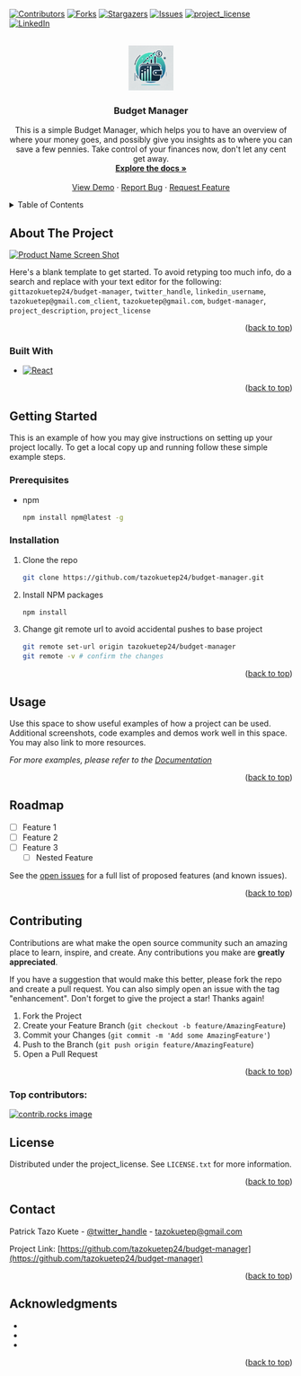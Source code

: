 
<!-- Improved compatibility of back to top link: See: https://github.com/othneildrew/Best-README-Template/pull/73 -->
<a id="readme-top"></a>




<!-- PROJECT SHIELDS -->

[![Contributors][contributors-shield]][contributors-url]
[![Forks][forks-shield]][forks-url]
[![Stargazers][stars-shield]][stars-url]
[![Issues][issues-shield]][issues-url]
[![project_license][license-shield]][license-url]
[![LinkedIn][linkedin-shield]][linkedin-url]



<!-- PROJECT LOGO -->
<br />
<div align="center">
  <a href="https://github.com/tazokuetep24/budget-manager">
    <img src="public/logo.png" alt="Logo" width="80" height="80">
  </a>

<h3 align="center">Budget Manager</h3>

  <p align="center">
    This is a simple Budget Manager, which helps you to have an overview of where your money goes, and possibly give you insights as to where you can save a few pennies. 
    Take control of your finances now, don't let any cent get away.
    <br />
    <a href="https://github.com/tazokuetep24/budget-manager"><strong>Explore the docs »</strong></a>
    <br />
    <br />
    <a href="https://github.com/tazokuetep24/budget-manager">View Demo</a>
    &middot;
    <a href="https://github.com/tazokuetep24/budget-manager/issues/new?labels=bug&template=bug-report---.md">Report Bug</a>
    &middot;
    <a href="https://github.com/tazokuetep24/budget-manager/issues/new?labels=enhancement&template=feature-request---.md">Request Feature</a>
  </p>
</div>



<!-- TABLE OF CONTENTS -->
<details>
  <summary>Table of Contents</summary>
  <ol>
    <li>
      <a href="#about-the-project">About The Project</a>
      <ul>
        <li><a href="#built-with">Built With</a></li>
      </ul>
    </li>
    <li>
      <a href="#getting-started">Getting Started</a>
      <ul>
        <li><a href="#prerequisites">Prerequisites</a></li>
        <li><a href="#installation">Installation</a></li>
      </ul>
    </li>
    <li><a href="#usage">Usage</a></li>
    <li><a href="#roadmap">Roadmap</a></li>
    <li><a href="#contributing">Contributing</a></li>
    <li><a href="#license">License</a></li>
    <li><a href="#contact">Contact</a></li>
    <li><a href="#acknowledgments">Acknowledgments</a></li>
  </ol>
</details>



<!-- ABOUT THE PROJECT -->
## About The Project

[![Product Name Screen Shot][product-screenshot]](https://example.com)

Here's a blank template to get started. To avoid retyping too much info, do a search and replace with your text editor for the following: `gittazokuetep24/budget-manager`, `twitter_handle`, `linkedin_username`, `tazokuetep@gmail.com_client`, `tazokuetep@gmail.com`, `budget-manager`, `project_description`, `project_license`

<p align="right">(<a href="#readme-top">back to top</a>)</p>



### Built With


* [![React][React.js]][React-url]


<p align="right">(<a href="#readme-top">back to top</a>)</p>



<!-- GETTING STARTED -->
## Getting Started

This is an example of how you may give instructions on setting up your project locally.
To get a local copy up and running follow these simple example steps.

### Prerequisites

* npm
  ```sh
  npm install npm@latest -g
  ```

### Installation

1. Clone the repo
   ```sh
   git clone https://github.com/tazokuetep24/budget-manager.git
   ```
2. Install NPM packages
   ```sh
   npm install
   ```

3. Change git remote url to avoid accidental pushes to base project
   ```sh
   git remote set-url origin tazokuetep24/budget-manager
   git remote -v # confirm the changes
   ```

<p align="right">(<a href="#readme-top">back to top</a>)</p>



<!-- USAGE EXAMPLES -->
## Usage

Use this space to show useful examples of how a project can be used. Additional screenshots, code examples and demos work well in this space. You may also link to more resources.

_For more examples, please refer to the [Documentation](https://example.com)_

<p align="right">(<a href="#readme-top">back to top</a>)</p>



<!-- ROADMAP -->
## Roadmap

- [ ] Feature 1
- [ ] Feature 2
- [ ] Feature 3
    - [ ] Nested Feature

See the [open issues](https://github.com/tazokuetep24/budget-manager/issues) for a full list of proposed features (and known issues).

<p align="right">(<a href="#readme-top">back to top</a>)</p>



<!-- CONTRIBUTING -->
## Contributing

Contributions are what make the open source community such an amazing place to learn, inspire, and create. Any contributions you make are **greatly appreciated**.

If you have a suggestion that would make this better, please fork the repo and create a pull request. You can also simply open an issue with the tag "enhancement".
Don't forget to give the project a star! Thanks again!

1. Fork the Project
2. Create your Feature Branch (`git checkout -b feature/AmazingFeature`)
3. Commit your Changes (`git commit -m 'Add some AmazingFeature'`)
4. Push to the Branch (`git push origin feature/AmazingFeature`)
5. Open a Pull Request

<p align="right">(<a href="#readme-top">back to top</a>)</p>

### Top contributors:

<a href="https://github.com/tazokuetep24/budget-manager/graphs/contributors">
  <img src="https://contrib.rocks/image?repo=tazokuetep24/budget-manager" alt="contrib.rocks image" />
</a>



<!-- LICENSE -->
## License

Distributed under the project_license. See `LICENSE.txt` for more information.

<p align="right">(<a href="#readme-top">back to top</a>)</p>



<!-- CONTACT -->
## Contact

Patrick Tazo Kuete - [@twitter_handle](https://twitter.com/twitter_handle) - tazokuetep@gmail.com

Project Link: [https://github.com/tazokuetep24/budget-manager](https://github.com/tazokuetep24/budget-manager)

<p align="right">(<a href="#readme-top">back to top</a>)</p>



<!-- ACKNOWLEDGMENTS -->
## Acknowledgments

* []()
* []()
* []()

<p align="right">(<a href="#readme-top">back to top</a>)</p>



<!-- MARKDOWN LINKS & IMAGES -->
<!-- https://www.markdownguide.org/basic-syntax/#reference-style-links -->
[contributors-shield]: https://img.shields.io/github/contributors/tazokuetep24/budget-manager.svg?style=for-the-badge
[contributors-url]: https://github.com/tazokuetep24/budget-manager/graphs/contributors
[forks-shield]: https://img.shields.io/github/forks/tazokuetep24/budget-manager.svg?style=for-the-badge
[forks-url]: https://github.com/tazokuetep24/budget-manager/network/members
[stars-shield]: https://img.shields.io/github/stars/tazokuetep24/budget-manager.svg?style=for-the-badge
[stars-url]: https://github.com/tazokuetep24/budget-manager/stargazers
[issues-shield]: https://img.shields.io/github/issues/tazokuetep24/budget-manager.svg?style=for-the-badge
[issues-url]: https://github.com/tazokuetep24/budget-manager/issues
[license-shield]: https://img.shields.io/github/license/tazokuetep24/budget-manager.svg?style=for-the-badge
[license-url]: https://github.com/tazokuetep24/budget-manager/blob/master/LICENSE.txt
[linkedin-shield]: https://img.shields.io/badge/-LinkedIn-black.svg?style=for-the-badge&logo=linkedin&colorB=555
[linkedin-url]: https://linkedin.com/in/linkedin_username
[product-screenshot]: images/screenshot.png
[Next.js]: https://img.shields.io/badge/next.js-000000?style=for-the-badge&logo=nextdotjs&logoColor=white
[Next-url]: https://nextjs.org/
[React.js]: https://img.shields.io/badge/React-20232A?style=for-the-badge&logo=react&logoColor=61DAFB
[React-url]: https://reactjs.org/
[Vue.js]: https://img.shields.io/badge/Vue.js-35495E?style=for-the-badge&logo=vuedotjs&logoColor=4FC08D
[Vue-url]: https://vuejs.org/
[Angular.io]: https://img.shields.io/badge/Angular-DD0031?style=for-the-badge&logo=angular&logoColor=white
[Angular-url]: https://angular.io/
[Svelte.dev]: https://img.shields.io/badge/Svelte-4A4A55?style=for-the-badge&logo=svelte&logoColor=FF3E00
[Svelte-url]: https://svelte.dev/
[Laravel.com]: https://img.shields.io/badge/Laravel-FF2D20?style=for-the-badge&logo=laravel&logoColor=white
[Laravel-url]: https://laravel.com
[Bootstrap.com]: https://img.shields.io/badge/Bootstrap-563D7C?style=for-the-badge&logo=bootstrap&logoColor=white
[Bootstrap-url]: https://getbootstrap.com
[JQuery.com]: https://img.shields.io/badge/jQuery-0769AD?style=for-the-badge&logo=jquery&logoColor=white
[JQuery-url]: https://jquery.com 
